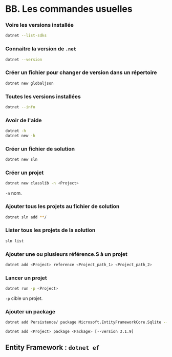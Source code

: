 # BB. Les commandes usuelles

### Voire les versions installée

```bash
dotnet --list-sdks
```

### Connaitre la version de `.net`

```bash
dotnet --version
```

### Créer un fichier pour changer de version dans un répertoire

```bash
dotnet new globaljson
```

### Toutes les versions installées

```bash
dotnet --info
```

### Avoir de l'aide

```bash
dotnet -h
dotnet new -h
```

### Créer un fichier de solution

```bash
dotnet new sln
```

### Créer un projet

```bash
dotnet new classlib -n <Project>
```

`-n` nom.

### Ajouter tous les projets au fichier de solution

```bash
dotnet sln add **/
```

### Lister tous les projets de la solution

```bash
sln list
```

### Ajouter une ou plusieurs référence.S à un projet

```bash
dotnet add <Project> reference <Project_path_1> <Project_path_2>
```

### Lancer un projet

```bash
dotnet run -p <Project>
```

`-p` cible un projet.

### Ajouter un package

```bash
dotnet add Persistence/ package Microsoft.EntityFrameworkCore.Sqlite --version 3.1.9

dotnet add <Project> package <Package> [--version 3.1.9]
```





## Entity Framework : `dotnet ef`

